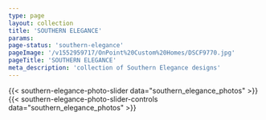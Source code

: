 ```yaml
---
type: page
layout: collection
title: 'SOUTHERN ELEGANCE'
params:
page-status: 'southern-elegance'
pageImage: '/v1552959717/OnPoint%20Custom%20Homes/DSCF9770.jpg'
pageTitle: 'SOUTHERN ELEGANCE'
meta_description: 'collection of Southern Elegance designs'
---
```


<div class="bg-grey-lighter w-full py-5 mb-5 big-slide-collection">
    <div class='slider slider-collection'>
        {{< southern-elegance-photo-slider data="southern_elegance_photos" >}}
    </div>
</div>

<div class="flex flex-wrap w-full">
    <div class='slider-controls flex flex-wrap w-full items-center z-50'>
        {{< southern-elegance-photo-slider-controls data="southern_elegance_photos" >}}
    </div>
</div>